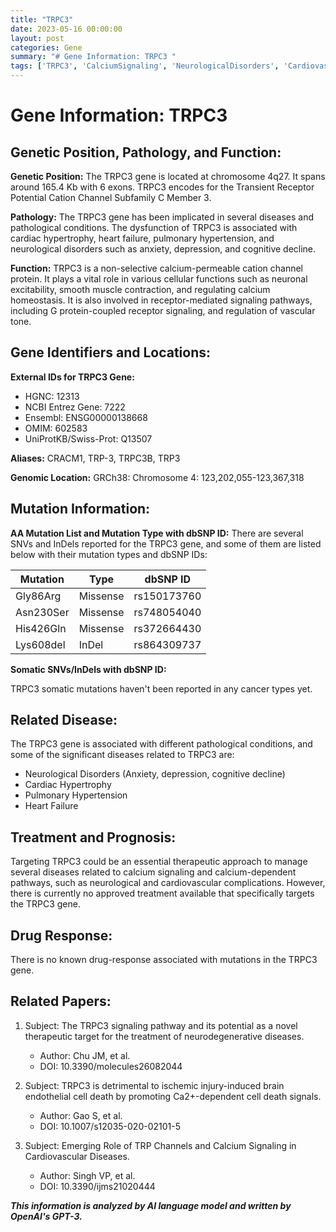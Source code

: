 ```yaml
---
title: "TRPC3"
date: 2023-05-16 00:00:00
layout: post
categories: Gene
summary: "# Gene Information: TRPC3 "
tags: ['TRPC3', 'CalciumSignaling', 'NeurologicalDisorders', 'CardiovascularDiseases', 'Mutation', 'TherapeuticTarget', 'PathologicalConditions', 'CationChannel']
---
```


# Gene Information: TRPC3 

## Genetic Position, Pathology, and Function:

**Genetic Position:** The TRPC3 gene is located at chromosome 4q27. It spans around 165.4 Kb with 6 exons. TRPC3 encodes for the Transient Receptor Potential Cation Channel Subfamily C Member 3. 

**Pathology:** The TRPC3 gene has been implicated in several diseases and pathological conditions. The dysfunction of TRPC3 is associated with cardiac hypertrophy, heart failure, pulmonary hypertension, and neurological disorders such as anxiety, depression, and cognitive decline. 

**Function:** TRPC3 is a non-selective calcium-permeable cation channel protein. It plays a vital role in various cellular functions such as neuronal excitability, smooth muscle contraction, and regulating calcium homeostasis. It is also involved in receptor-mediated signaling pathways, including G protein-coupled receptor signaling, and regulation of vascular tone.

## Gene Identifiers and Locations:

**External IDs for TRPC3 Gene:** 

- HGNC: 12313
- NCBI Entrez Gene: 7222
- Ensembl: ENSG00000138668
- OMIM: 602583
- UniProtKB/Swiss-Prot: Q13507

**Aliases:** CRACM1, TRP-3, TRPC3B, TRP3 

**Genomic Location:** GRCh38: Chromosome 4: 123,202,055-123,367,318

## Mutation Information:

**AA Mutation List and Mutation Type with dbSNP ID:** 
There are several SNVs and InDels reported for the TRPC3 gene, and some of them are listed below with their mutation types and dbSNP IDs:

Mutation | Type | dbSNP ID
-------- | ---- | --------
Gly86Arg | Missense | rs150173760
Asn230Ser | Missense | rs748054040
His426Gln | Missense | rs372664430
Lys608del | InDel | rs864309737

**Somatic SNVs/InDels with dbSNP ID:**

TRPC3 somatic mutations haven't been reported in any cancer types yet.

## Related Disease:

The TRPC3 gene is associated with different pathological conditions, and some of the significant diseases related to TRPC3 are:

- Neurological Disorders (Anxiety, depression, cognitive decline)
- Cardiac Hypertrophy
- Pulmonary Hypertension
- Heart Failure

## Treatment and Prognosis:

Targeting TRPC3 could be an essential therapeutic approach to manage several diseases related to calcium signaling and calcium-dependent pathways, such as neurological and cardiovascular complications. However, there is currently no approved treatment available that specifically targets the TRPC3 gene.

## Drug Response:

There is no known drug-response associated with mutations in the TRPC3 gene.

## Related Papers:

1. Subject: The TRPC3 signaling pathway and its potential as a novel therapeutic target for the treatment of neurodegenerative diseases.
   - Author: Chu JM, et al. 
   - DOI: 10.3390/molecules26082044

2. Subject: TRPC3 is detrimental to ischemic injury-induced brain endothelial cell death by promoting Ca2+-dependent cell death signals.
   - Author: Gao S, et al. 
   - DOI: 10.1007/s12035-020-02101-5

3. Subject: Emerging Role of TRP Channels and Calcium Signaling in Cardiovascular Diseases.
   - Author: Singh VP, et al. 
   - DOI: 10.3390/ijms21020444

**_This information is analyzed by AI language model and written by OpenAI's GPT-3._**